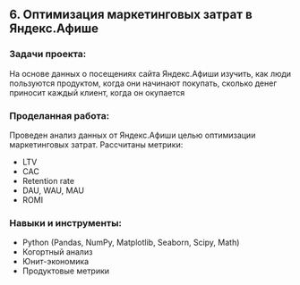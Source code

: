 ## 6. Оптимизация маркетинговых затрат в Яндекс.Афише

### Задачи проекта:

На основе данных о посещениях сайта Яндекс.Афиши изучить, как люди пользуются продуктом, когда они начинают покупать, сколько денег приносит каждый клиент, когда он окупается

### Проделанная работа:

Проведен анализ данных от Яндекс.Афиши целью оптимизации маркетинговых затрат.
Рассчитаны метрики:
- LTV
- CAC
- Retention rate
- DAU, WAU, MAU
- ROMI

### Навыки и инструменты:

- Python (Pandas, NumPy, Matplotlib, Seaborn, Scipy, Math)
- Когортный анализ
- Юнит-экономика
- Продуктовые метрики

